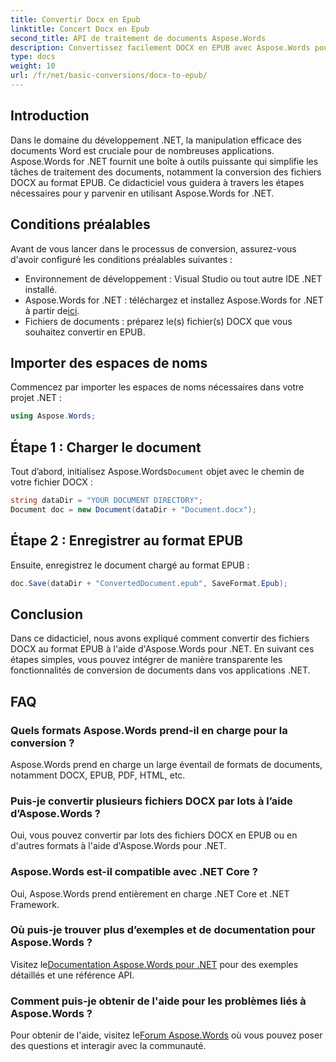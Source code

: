 ```yaml
---
title: Convertir Docx en Epub
linktitle: Concert Docx en Epub
second_title: API de traitement de documents Aspose.Words
description: Convertissez facilement DOCX en EPUB avec Aspose.Words pour .NET. Suivez notre tutoriel pour une intégration transparente dans vos applications .NET.
type: docs
weight: 10
url: /fr/net/basic-conversions/docx-to-epub/
---
```

## Introduction

Dans le domaine du développement .NET, la manipulation efficace des documents Word est cruciale pour de nombreuses applications. Aspose.Words for .NET fournit une boîte à outils puissante qui simplifie les tâches de traitement des documents, notamment la conversion des fichiers DOCX au format EPUB. Ce didacticiel vous guidera à travers les étapes nécessaires pour y parvenir en utilisant Aspose.Words for .NET.

## Conditions préalables

Avant de vous lancer dans le processus de conversion, assurez-vous d'avoir configuré les conditions préalables suivantes :
- Environnement de développement : Visual Studio ou tout autre IDE .NET installé.
- Aspose.Words for .NET : téléchargez et installez Aspose.Words for .NET à partir de[ici](https://releases.aspose.com/words/net/).
- Fichiers de documents : préparez le(s) fichier(s) DOCX que vous souhaitez convertir en EPUB.

## Importer des espaces de noms

Commencez par importer les espaces de noms nécessaires dans votre projet .NET :

```csharp
using Aspose.Words;
```

## Étape 1 : Charger le document

 Tout d’abord, initialisez Aspose.Words`Document` objet avec le chemin de votre fichier DOCX :

```csharp
string dataDir = "YOUR DOCUMENT DIRECTORY";
Document doc = new Document(dataDir + "Document.docx");
```

## Étape 2 : Enregistrer au format EPUB

Ensuite, enregistrez le document chargé au format EPUB :

```csharp
doc.Save(dataDir + "ConvertedDocument.epub", SaveFormat.Epub);
```

## Conclusion

Dans ce didacticiel, nous avons expliqué comment convertir des fichiers DOCX au format EPUB à l'aide d'Aspose.Words pour .NET. En suivant ces étapes simples, vous pouvez intégrer de manière transparente les fonctionnalités de conversion de documents dans vos applications .NET.

## FAQ

### Quels formats Aspose.Words prend-il en charge pour la conversion ?
Aspose.Words prend en charge un large éventail de formats de documents, notamment DOCX, EPUB, PDF, HTML, etc.

### Puis-je convertir plusieurs fichiers DOCX par lots à l’aide d’Aspose.Words ?
Oui, vous pouvez convertir par lots des fichiers DOCX en EPUB ou en d'autres formats à l'aide d'Aspose.Words pour .NET.

### Aspose.Words est-il compatible avec .NET Core ?
Oui, Aspose.Words prend entièrement en charge .NET Core et .NET Framework.

### Où puis-je trouver plus d’exemples et de documentation pour Aspose.Words ?
 Visitez le[Documentation Aspose.Words pour .NET](https://reference.aspose.com/words/net/) pour des exemples détaillés et une référence API.

### Comment puis-je obtenir de l'aide pour les problèmes liés à Aspose.Words ?
 Pour obtenir de l'aide, visitez le[Forum Aspose.Words](https://forum.aspose.com/c/words/8) où vous pouvez poser des questions et interagir avec la communauté.
